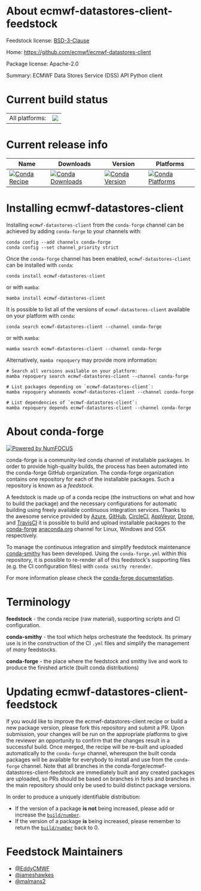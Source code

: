 About ecmwf-datastores-client-feedstock
=======================================

Feedstock license: [BSD-3-Clause](https://github.com/conda-forge/ecmwf-datastores-client-feedstock/blob/main/LICENSE.txt)

Home: https://github.com/ecmwf/ecmwf-datastores-client

Package license: Apache-2.0

Summary: ECMWF Data Stores Service (DSS) API Python client

Current build status
====================


<table><tr><td>All platforms:</td>
    <td>
      <a href="https://dev.azure.com/conda-forge/feedstock-builds/_build/latest?definitionId=25659&branchName=main">
        <img src="https://dev.azure.com/conda-forge/feedstock-builds/_apis/build/status/ecmwf-datastores-client-feedstock?branchName=main">
      </a>
    </td>
  </tr>
</table>

Current release info
====================

| Name | Downloads | Version | Platforms |
| --- | --- | --- | --- |
| [![Conda Recipe](https://img.shields.io/badge/recipe-ecmwf--datastores--client-green.svg)](https://anaconda.org/conda-forge/ecmwf-datastores-client) | [![Conda Downloads](https://img.shields.io/conda/dn/conda-forge/ecmwf-datastores-client.svg)](https://anaconda.org/conda-forge/ecmwf-datastores-client) | [![Conda Version](https://img.shields.io/conda/vn/conda-forge/ecmwf-datastores-client.svg)](https://anaconda.org/conda-forge/ecmwf-datastores-client) | [![Conda Platforms](https://img.shields.io/conda/pn/conda-forge/ecmwf-datastores-client.svg)](https://anaconda.org/conda-forge/ecmwf-datastores-client) |

Installing ecmwf-datastores-client
==================================

Installing `ecmwf-datastores-client` from the `conda-forge` channel can be achieved by adding `conda-forge` to your channels with:

```
conda config --add channels conda-forge
conda config --set channel_priority strict
```

Once the `conda-forge` channel has been enabled, `ecmwf-datastores-client` can be installed with `conda`:

```
conda install ecmwf-datastores-client
```

or with `mamba`:

```
mamba install ecmwf-datastores-client
```

It is possible to list all of the versions of `ecmwf-datastores-client` available on your platform with `conda`:

```
conda search ecmwf-datastores-client --channel conda-forge
```

or with `mamba`:

```
mamba search ecmwf-datastores-client --channel conda-forge
```

Alternatively, `mamba repoquery` may provide more information:

```
# Search all versions available on your platform:
mamba repoquery search ecmwf-datastores-client --channel conda-forge

# List packages depending on `ecmwf-datastores-client`:
mamba repoquery whoneeds ecmwf-datastores-client --channel conda-forge

# List dependencies of `ecmwf-datastores-client`:
mamba repoquery depends ecmwf-datastores-client --channel conda-forge
```


About conda-forge
=================

[![Powered by
NumFOCUS](https://img.shields.io/badge/powered%20by-NumFOCUS-orange.svg?style=flat&colorA=E1523D&colorB=007D8A)](https://numfocus.org)

conda-forge is a community-led conda channel of installable packages.
In order to provide high-quality builds, the process has been automated into the
conda-forge GitHub organization. The conda-forge organization contains one repository
for each of the installable packages. Such a repository is known as a *feedstock*.

A feedstock is made up of a conda recipe (the instructions on what and how to build
the package) and the necessary configurations for automatic building using freely
available continuous integration services. Thanks to the awesome service provided by
[Azure](https://azure.microsoft.com/en-us/services/devops/), [GitHub](https://github.com/),
[CircleCI](https://circleci.com/), [AppVeyor](https://www.appveyor.com/),
[Drone](https://cloud.drone.io/welcome), and [TravisCI](https://travis-ci.com/)
it is possible to build and upload installable packages to the
[conda-forge](https://anaconda.org/conda-forge) [anaconda.org](https://anaconda.org/)
channel for Linux, Windows and OSX respectively.

To manage the continuous integration and simplify feedstock maintenance
[conda-smithy](https://github.com/conda-forge/conda-smithy) has been developed.
Using the ``conda-forge.yml`` within this repository, it is possible to re-render all of
this feedstock's supporting files (e.g. the CI configuration files) with ``conda smithy rerender``.

For more information please check the [conda-forge documentation](https://conda-forge.org/docs/).

Terminology
===========

**feedstock** - the conda recipe (raw material), supporting scripts and CI configuration.

**conda-smithy** - the tool which helps orchestrate the feedstock.
                   Its primary use is in the construction of the CI ``.yml`` files
                   and simplify the management of *many* feedstocks.

**conda-forge** - the place where the feedstock and smithy live and work to
                  produce the finished article (built conda distributions)


Updating ecmwf-datastores-client-feedstock
==========================================

If you would like to improve the ecmwf-datastores-client recipe or build a new
package version, please fork this repository and submit a PR. Upon submission,
your changes will be run on the appropriate platforms to give the reviewer an
opportunity to confirm that the changes result in a successful build. Once
merged, the recipe will be re-built and uploaded automatically to the
`conda-forge` channel, whereupon the built conda packages will be available for
everybody to install and use from the `conda-forge` channel.
Note that all branches in the conda-forge/ecmwf-datastores-client-feedstock are
immediately built and any created packages are uploaded, so PRs should be based
on branches in forks and branches in the main repository should only be used to
build distinct package versions.

In order to produce a uniquely identifiable distribution:
 * If the version of a package **is not** being increased, please add or increase
   the [``build/number``](https://docs.conda.io/projects/conda-build/en/latest/resources/define-metadata.html#build-number-and-string).
 * If the version of a package **is** being increased, please remember to return
   the [``build/number``](https://docs.conda.io/projects/conda-build/en/latest/resources/define-metadata.html#build-number-and-string)
   back to 0.

Feedstock Maintainers
=====================

* [@EddyCMWF](https://github.com/EddyCMWF/)
* [@jameshawkes](https://github.com/jameshawkes/)
* [@malmans2](https://github.com/malmans2/)


<!-- dummy commit to enable rerendering -->

